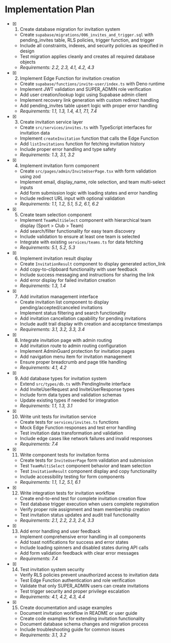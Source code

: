 # Implementation Plan

- [x] 1. Create database migration for invitation system
  - Create `supabase/migrations/006_invites_and_trigger.sql` with pending_invites table, RLS policies, trigger function, and trigger
  - Include all constraints, indexes, and security policies as specified in design
  - Test migration applies cleanly and creates all required database objects
  - _Requirements: 2.2, 2.3, 4.1, 4.2, 4.3_

- [x] 2. Implement Edge Function for invitation creation
  - Create `supabase/functions/invite-user/index.ts` with Deno runtime
  - Implement JWT validation and SUPER_ADMIN role verification
  - Add user creation/lookup logic using Supabase admin client
  - Implement recovery link generation with custom redirect handling
  - Add pending_invites table upsert logic with proper error handling
  - _Requirements: 1.1, 1.3, 1.4, 4.1, 7.1, 7.4_

- [x] 3. Create invitation service layer
  - Create `src/services/invites.ts` with TypeScript interfaces for invitation data
  - Implement `createInvitation` function that calls the Edge Function
  - Add `listInvitations` function for fetching invitation history
  - Include proper error handling and type safety
  - _Requirements: 1.3, 3.1, 3.2_

- [x] 4. Implement invitation form component
  - Create `src/pages/admin/InviteUserPage.tsx` with form validation using zod
  - Implement email, display_name, role selection, and team multi-select inputs
  - Add form submission logic with loading states and error handling
  - Include redirect URL input with optional validation
  - _Requirements: 1.1, 1.2, 5.1, 5.2, 6.1, 6.2_

- [x] 5. Create team selection component
  - Implement `TeamMultiSelect` component with hierarchical team display (Sport > Club > Team)
  - Add search/filter functionality for easy team discovery
  - Include validation to ensure at least one team is selected
  - Integrate with existing `services/teams.ts` for data fetching
  - _Requirements: 5.1, 5.2, 5.3_

- [x] 6. Implement invitation result display
  - Create `InvitationResult` component to display generated action_link
  - Add copy-to-clipboard functionality with user feedback
  - Include success messaging and instructions for sharing the link
  - Add error display for failed invitation creation
  - _Requirements: 1.3, 1.4_

- [x] 7. Add invitation management interface
  - Create invitation list component to display pending/accepted/canceled invitations
  - Implement status filtering and search functionality
  - Add invitation cancellation capability for pending invitations
  - Include audit trail display with creation and acceptance timestamps
  - _Requirements: 3.1, 3.2, 3.3, 3.4_

- [x] 8. Integrate invitation page with admin routing
  - Add invitation route to admin routing configuration
  - Implement AdminGuard protection for invitation pages
  - Add navigation menu item for invitation management
  - Ensure proper breadcrumb and page title handling
  - _Requirements: 4.1, 4.2_

- [x] 9. Add database types for invitation system
  - Extend `src/types/db.ts` with PendingInvite interface
  - Add InviteUserRequest and InviteUserResponse types
  - Include form data types and validation schemas
  - Update existing types if needed for integration
  - _Requirements: 1.1, 1.3, 3.1_

- [x] 10. Write unit tests for invitation service
  - Create tests for `services/invites.ts` functions
  - Mock Edge Function responses and test error handling
  - Test invitation data transformation and validation
  - Include edge cases like network failures and invalid responses
  - _Requirements: 7.4_

- [x] 11. Write component tests for invitation forms
  - Create tests for `InviteUserPage` form validation and submission
  - Test `TeamMultiSelect` component behavior and team selection
  - Test `InvitationResult` component display and copy functionality
  - Include accessibility testing for form components
  - _Requirements: 1.1, 1.2, 5.1, 6.1_

- [x] 12. Write integration tests for invitation workflow
  - Create end-to-end test for complete invitation creation flow
  - Test database trigger execution when users complete registration
  - Verify proper role assignment and team membership creation
  - Test invitation status updates and audit trail functionality
  - _Requirements: 2.1, 2.2, 2.3, 2.4, 3.3_

- [x] 13. Add error handling and user feedback
  - Implement comprehensive error handling in all components
  - Add toast notifications for success and error states
  - Include loading spinners and disabled states during API calls
  - Add form validation feedback with clear error messages
  - _Requirements: 7.4_

- [x] 14. Test invitation system security
  - Verify RLS policies prevent unauthorized access to invitation data
  - Test Edge Function authentication and role verification
  - Validate that only SUPER_ADMIN users can create invitations
  - Test trigger security and proper privilege escalation
  - _Requirements: 4.1, 4.2, 4.3, 4.4_

- [x] 15. Create documentation and usage examples
  - Document invitation workflow in README or user guide
  - Create code examples for extending invitation functionality
  - Document database schema changes and migration process
  - Include troubleshooting guide for common issues
  - _Requirements: 3.1, 3.2_
